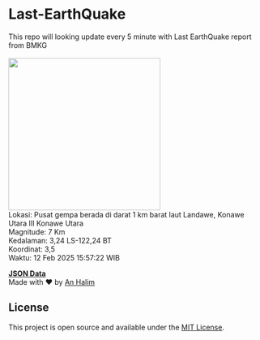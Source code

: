 # Last-EarthQuake
This repo will looking update every 5 minute with Last EarthQuake report from BMKG
<br>
<br>
<img src="undefined" width="300"/>
<br>
Lokasi: Pusat gempa berada di darat 1 km barat laut Landawe, Konawe Utara  III Konawe Utara <br>
Magnitude: 7 Km <br>
Kedalaman: 3,24 LS-122,24 BT <br>
Koordinat: 3,5 <br>
Waktu: 12 Feb 2025 15:57:22 WIB <br>

<a href="./data/data.json">**JSON Data**</a>
<br>
Made with ❤️ by <a href="https://github.com/an-halim">An Halim</a>
## License

This project is open source and available under the [MIT License](LICENSE).
